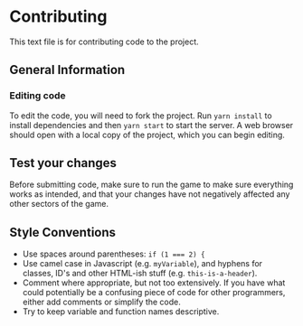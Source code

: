 # Contributing

This text file is for contributing code to the project.

## General Information

### Editing code

To edit the code, you will need to fork the project. Run `yarn install` to install dependencies and then `yarn start` to start the server. A web browser should open with a local copy of the project, which you can begin editing.

## Test your changes

Before submitting code, make sure to run the game to make sure everything works as intended, and that your changes have not negatively affected any other  sectors of the game.

## Style Conventions

- Use spaces around parentheses: `if (1 === 2) {`
- Use camel case in Javascript (e.g. `myVariable`), and hyphens for classes, ID's and other HTML-ish stuff (e.g. `this-is-a-header`).
- Comment where appropriate, but not too extensively. If you have what could potentially be a confusing piece of code for other programmers, either add comments or simplify the code.
- Try to keep variable and function names descriptive.